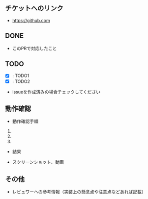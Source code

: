 ## チケットへのリンク

* https://github.com

## DONE

* このPRで対応したこと

## TODO

- [x] : TODO1
- [x] : TODO2
* issueを作成済みの場合チェックしてください

## 動作確認

* 動作確認手順
1.
2.
3.

* 結果

* スクリーンショット、動画

## その他

* レビュワーへの参考情報（実装上の懸念点や注意点などあれば記載）

